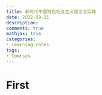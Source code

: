 ```yaml
---
title: 新时代中国特色社会主义理论与实践
date: 2022-08-21 
description: 
comments: true
mathjax: true
categories:
- Learning-notes
tags:
- Courses
---
```


# First 

